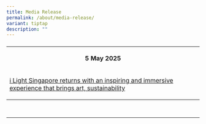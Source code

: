 ```yaml
---
title: Media Release
permalink: /about/media-release/
variant: tiptap
description: ""
---
```

<h3></h3>
<table style="minWidth: 75px">
<colgroup>
<col>
<col>
<col>
</colgroup>
<tbody>
<tr>
<th rowspan="1" colspan="3">
<p>5 May 2025</p>
</th>
</tr>
<tr>
<td rowspan="1" colspan="3">
<p><a href="/files/Media_Release__i_Light_Singapore_returns_with_an_inspiring_and_immersive_experience_that_brings_art_sustainability_and_people_together.pdf" rel="noopener nofollow" target="_blank">i Light Singapore returns with an inspiring and immersive experience that brings art, sustainability</a>
</p>
</td>
</tr>
<tr>
<th rowspan="1" colspan="3">
<p></p>
</th>
</tr>
<tr>
<td rowspan="1" colspan="3">
<p></p>
</td>
</tr>
</tbody>
</table>
<p></p>
<p></p>
